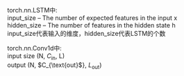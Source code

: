 torch.nn.LSTM中:  
input_size – The number of expected features in the input x  
hidden_size – The number of features in the hidden state h  
input_size代表输入的维度，hidden_size代表LSTM的个数  
  
torch.nn.Conv1d中:  
input size (N, $C_{\text{in}}$, L)  
output (N, $C_{\text{out}$}, $L_{\text{out}}$)
